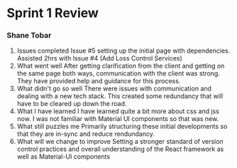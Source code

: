 # Sprint 1 Review
### Shane Tobar
1. Issues completed
Issue #5 setting up the initial page with dependencies. Assisted 2hrs with Issue #4 (Add Loss Control Services)
2. What went well
After getting clarification from the client and getting on the same page both ways, communication with the client was strong.
They have provided help and guidance for this process.
3. What didn't go so well
There were issues with communication and dealing with a new tech stack. This created some redundancy that will have to be cleared up down the road.
4. What I have learned
I have learned quite a bit more about css and jss now. I was not familiar with Material UI components so that was new.
5. What still puzzles me
Primarily structuring these initial developments so that they are in-sync and reduce rendundancy.
6. What will we change to improve
Setting a stronger standard of version control practices and overall understanding of the React framework as well as Material-UI components